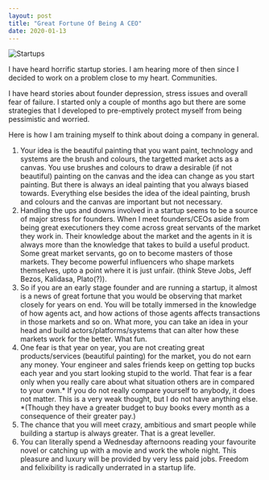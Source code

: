 ```yaml
---
layout: post
title: "Great Fortune Of Being A CEO"
date: 2020-01-13
---
```


![Startups](https://4cawmi2va33i3w6dek1d7y1m-wpengine.netdna-ssl.com/wp-content/uploads/2015/05/7-The-Starry-Night.jpg)


I have heard horrific startup stories. I am hearing more of then since I decided to work on a problem close to my heart. Communities.

I have heard stories about founder depression, stress issues and overall fear of failure. I started only a couple of months ago but there are some strategies that I developed to pre-emptively protect myself from being pessimistic and worried.

Here is how I am training myself to think about doing a company in general.

1. Your idea is the beautiful painting that you want paint, technology and systems are the brush and colours, the targetted market acts as a canvas. You use brushes and colours to draw a desirable (if not beautiful) painting on the canvas and the idea can change as you start painting. But there is always an ideal painting that you always biased towards. Everything else besides the idea of the ideal painting, brush and colours and the canvas are important but not necessary. 
2. Handling the ups and downs involved in a startup seems to be a source of major stress for founders. When I meet founders/CEOs aside from being great executioners they come across great servants of the market they work in. Their knowledge about the market and the agents in it is always more than the knowledge that takes to build a useful product. Some great market servants, go on to become masters of those markets. They become powerful influencers who shape markets themselves, upto a point where it is just unfair. (think Steve Jobs, Jeff Bezos, Kalidasa, Plato(?)). 
3. So if you are an early stage founder and are running a startup, it almost is a news of great fortune that you would be observing that market closely for years on end. You will be totally immersed in the knowledge of how agents act, and how actions of those agents affects transactions in those markets and so on. What more, you can take an idea in your head and build actors/platforms/systems that can alter how these markets work for the better. What fun. 
4.  One fear is that year on year, you are not creating great products/services (beautiful painting) for the market, you do not earn any money. Your engineer and sales friends keep on getting top bucks each year and you start looking stupid to the world. That fear is a fear only when you really care about what situation others are in compared to your own.* If you do not really compare yourself to anybody, it does not matter. This is a very weak thought, but I do not have anything else.                                                                                                      *(Though they have a greater budget to buy books every month as a consequence of their greater pay.) 
5. The chance that you will meet crazy, ambitious and smart people while building a startup is always greater. That is a great leveller. 
6. You can literally spend a Wednesday afternoons reading your favourite novel or catching up with a movie and work the whole night. This pleasure and luxury will be provided by very less paid jobs. Freedom and felixibility is radically underrated in a startup life.
